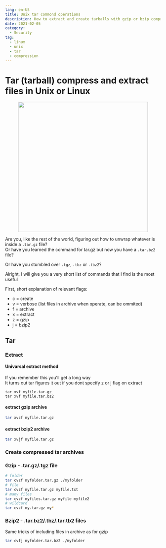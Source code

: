 ```yaml
---
lang: en-US
title: Unix tar commond operations
description: How to extract and create tarballs with gzip or bzip compression in unix or linux
date: 2021-02-05
category:
  - Security
tag:
  - linux
  - unix
  - tar
  - compression
---
```


# Tar (tarball) compress and extract files in Unix or Linux

<div class="separator" style="clear: both; text-align: center;"><img border="0" src="https://storage.googleapis.com/atle-static/pics/tar.png" width="420" height="420" /></div>

Are you, like the rest of the world, figuring out how to unwrap whatever is inside a `.tar.gz` file?  
Or have you learned the command for tar.gz but now you have a `.tar.bz2` file?

Or have you stumbled over `.tgz`, `.tbz` or `.tbz2`?

Alright, I will give you a very short list of commands that I find is the most useful

First, short explanation of relevant flags:

-   c = create
-   v = verbose (list files in archive when operate, can be ommited)
-   f = archive
-   x = extract
-   z = gzip
-   j = bzip2

## Tar

### Extract

#### Univarsal extract method

If you remember this you'll get a long way  
It turns out tar figures it out if you dont specify z or j flag on extract

```
tar xvf myfile.tar.gz
tar xvf myfile.tar.bz2
```

#### extract gzip archive

```sh
tar xvzf myfile.tar.gz
```

#### extract bzip2 archive

```sh
tar xvjf myfile.tar.gz
```

### Create compressed tar archives

### Gzip - .tar.gz/.tgz file

```sh
# folder
tar cvzf myfolder.tar.gz ./myfolder
# file
tar cvzf myfile.tar.gz myfile.txt
# many files
tar cvzf myfiles.tar.gz myfile myfile2
# wildcard
tar cvzf my.tar.gz my*

```

### Bzip2 - .tar.bz2/.tbz/.tar.tb2 files

Same tricks of including files in archive as for gzip

```sh
tar cvfj myfolder.tar.bz2 ./myfolder
```
